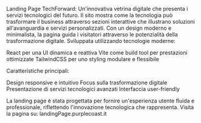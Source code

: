 Landing Page TechForward: Un'innovativa vetrina digitale che presenta i servizi tecnologici del futuro. Il sito mostra come la tecnologia può trasformare il business attraverso sezioni interattive che illustrano soluzioni all'avanguardia e servizi personalizzati. Con un design moderno e minimalista, la pagina guida i visitatori attraverso le potenzialità della trasformazione digitale.
Sviluppata utilizzando tecnologie moderne:

React per una UI dinamica e reattiva
Vite come build tool per prestazioni ottimizzate
TailwindCSS per uno styling modulare e flessibile

Caratteristiche principali:

Design responsive e intuitivo
Focus sulla trasformazione digitale
Presentazione di servizi tecnologici avanzati
Interfaccia user-friendly

La landing page è stata progettata per fornire un'esperienza utente fluida e professionale, riflettendo l'innovazione tecnologica che rappresenta.
Visita la pagina su: landingPage.purplecoast.it
